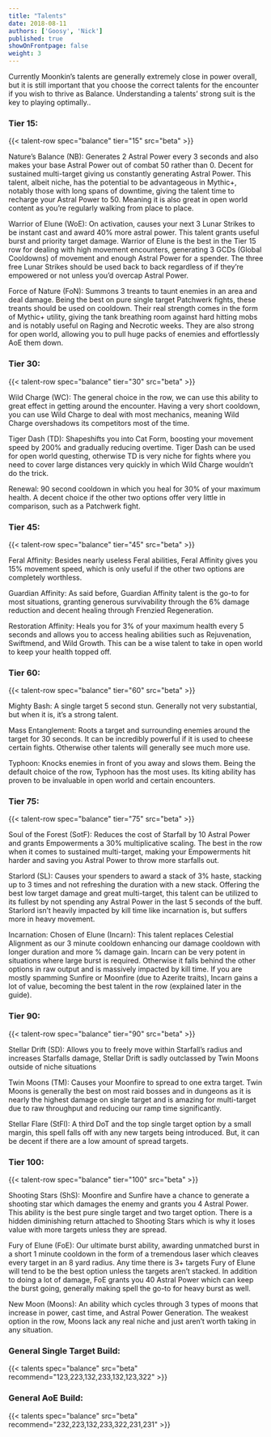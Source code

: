 ```yaml
---
title: "Talents"
date: 2018-08-11
authors: ['Goosy', 'Nick']
published: true
showOnFrontpage: false
weight: 3
---
```


Currently Moonkin’s talents are generally extremely close in power overall, but it is still important that you choose the correct talents for the encounter if you wish to thrive as Balance. Understanding a talents’ strong suit is the key to playing optimally..

### Tier 15:
{{< talent-row spec="balance" tier="15" src="beta" >}}

Nature’s Balance (NB): Generates 2 Astral Power every 3 seconds and also makes your base Astral Power out of combat 50 rather than 0. Decent for sustained multi-target giving us constantly generating Astral Power. This talent, albeit niche, has the potential to be advantageous in Mythic+, notably those with long spans of downtime, giving the talent time to recharge your Astral Power to 50. Meaning it is also great in open world content as you’re regularly walking from place to place.

Warrior of Elune (WoE): On activation, causes your next 3 Lunar Strikes to be instant cast and award 40% more astral power. This talent grants useful burst and priority target damage. Warrior of Elune is the best in the Tier 15 row for dealing with high movement encounters, generating 3 GCDs (Global Cooldowns) of movement and enough Astral Power for a spender. The three free Lunar Strikes should be used back to back regardless of if they’re empowered or not unless you’d overcap Astral Power.

Force of Nature (FoN): Summons 3 treants to taunt enemies in an area and deal damage. Being the best on pure single target Patchwerk fights, these treants should be used on cooldown. Their real strength comes in the form of Mythic+ utility, giving the tank breathing room against hard hitting mobs and is notably useful on Raging and Necrotic weeks. They are also strong for open world, allowing you to pull huge packs of enemies and effortlessly AoE them down.

### Tier 30:
{{< talent-row spec="balance" tier="30" src="beta" >}}

Wild Charge (WC): The general choice in the row, we can use this ability to great effect in getting around the encounter. Having a very short cooldown, you can use Wild Charge to deal with most mechanics, meaning Wild Charge overshadows its competitors most of the time.

Tiger Dash (TD): Shapeshifts you into Cat Form, boosting your movement speed by 200% and gradually reducing overtime. Tiger Dash can be used for open world questing, otherwise TD is very niche for fights where you need to cover large distances very quickly in which Wild Charge wouldn’t do the trick. 

Renewal: 90 second cooldown in which you heal for 30% of your maximum health. A decent choice if the other two options offer very little in comparison, such as a Patchwerk fight.

### Tier 45:
{{< talent-row spec="balance" tier="45" src="beta" >}}

Feral Affinity: Besides nearly useless Feral abilities, Feral Affinity gives you 15% movement speed, which is only useful if the other two options are completely worthless.

Guardian Affinity: As said before, Guardian Affinity talent is the go-to for most situations, granting generous survivability through the 6% damage reduction and decent healing through Frenzied Regeneration.

Restoration Affinity: Heals you for 3% of your maximum health every 5 seconds and allows you to access healing abilities such as Rejuvenation, Swiftmend, and Wild Growth. This can be a wise talent to take in open world to keep your health topped off.

### Tier 60:
{{< talent-row spec="balance" tier="60" src="beta" >}}

Mighty Bash: A single target 5 second stun. Generally not very substantial, but when it is, it’s a strong talent.

Mass Entanglement: Roots a target and surrounding enemies around the target for 30 seconds. It can be incredibly powerful if it is used to cheese certain fights. Otherwise other talents will generally see much more use.

Typhoon: Knocks enemies in front of you away and slows them. Being the default choice of the row, Typhoon has the most uses. Its kiting ability has proven to be invaluable in open world and certain encounters.

### Tier 75:
{{< talent-row spec="balance" tier="75" src="beta" >}}

Soul of the Forest (SotF): Reduces the cost of Starfall by 10 Astral Power and grants Empowerments a 30% multiplicative scaling. The best in the row when it comes to sustained multi-target, making your Empowerments hit harder and saving you Astral Power to throw more starfalls out.

Starlord (SL): Causes your spenders to award a stack of 3% haste, stacking up to 3 times and not refreshing the duration with a new stack. Offering the best low target damage and great multi-target, this talent can be utilized to its fullest by not spending any Astral Power in the last 5 seconds of the buff. Starlord isn’t heavily impacted by kill time like incarnation is, but suffers more in heavy movement.

Incarnation: Chosen of Elune (Incarn): This talent replaces Celestial Alignment as our 3 minute cooldown enhancing our damage cooldown with longer duration and more % damage gain. Incarn can be very potent in situations where large burst is required. Otherwise it falls behind the other options in raw output and is massively impacted by kill time. If you are mostly spamming Sunfire or Moonfire (due to Azerite traits), Incarn gains a lot of value, becoming the best talent in the row (explained later in the guide).

### Tier 90: 
{{< talent-row spec="balance" tier="90" src="beta" >}}

Stellar Drift (SD): Allows you to freely move within Starfall’s radius and increases Starfalls damage, Stellar Drift is sadly outclassed by Twin Moons outside of niche situations

Twin Moons (TM): Causes your Moonfire to spread to one extra target. Twin Moons is generally the best on most raid bosses and in dungeons as it is nearly the highest damage on single target and is amazing for multi-target due to raw throughput and reducing our ramp time significantly.

Stellar Flare (StFl): A third DoT and the top single target option by a small margin, this spell falls off with any new targets being introduced. But, it can be decent if there are a low amount of spread targets.

### Tier 100:
{{< talent-row spec="balance" tier="100" src="beta" >}}

Shooting Stars (ShS): Moonfire and Sunfire have a chance to generate a shooting star which damages the enemy and grants you 4 Astral Power. This ability is the best pure single target and two target option. There is a hidden diminishing return attached to Shooting Stars which is why it loses value with more targets unless they are spread.

Fury of Elune (FoE): Our ultimate burst ability, awarding unmatched burst in a short 1 minute cooldown in the form of a tremendous laser which cleaves every target in an 8 yard radius. Any time there is 3+ targets Fury of Elune will tend to be the best option unless the targets aren’t stacked. In addition to doing a lot of damage, FoE grants you 40 Astral Power which can keep the burst going, generally making spell the go-to for heavy burst as well.

New Moon (Moons): An ability which cycles through 3 types of moons that increase in power, cast time, and Astral Power Generation. The weakest option in the row, Moons lack any real niche and just aren’t worth taking in any situation.


### General Single Target Build:

{{< talents spec="balance" src="beta" recommend="123,223,132,233,132,123,322" >}}

### General AoE Build:

{{< talents spec="balance" src="beta" recommend="232,223,132,233,322,231,231" >}}

